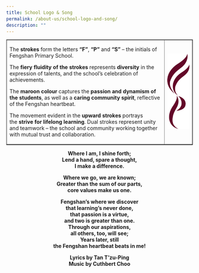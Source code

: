 ```yaml
---
title: School Logo & Song
permalink: /about-us/school-logo-and-song/
description: ""
---
```

<table style="border-collapse: collapse; width: 100%;" border="1">
<tbody>
<tr>
<td style="width: 85%;">
<p>The&nbsp;<strong>strokes</strong>&nbsp;form the letters&nbsp;<strong>&ldquo;F&rdquo;</strong>,&nbsp;<strong>&ldquo;P&rdquo;</strong>&nbsp;and&nbsp;<strong>&ldquo;S&rdquo;</strong>&nbsp;&ndash; the initials of Fengshan Primary School.</p>
<p>The&nbsp;<strong>fiery fluidity of the strokes</strong>&nbsp;represents<strong>&nbsp;diversity</strong>&nbsp;in the expression of talents, and the school&rsquo;s celebration of achievements.</p>
<p>The&nbsp;<strong>maroon colour&nbsp;</strong>captures the&nbsp;<strong>passion and dynamism of the students</strong>, as well as a&nbsp;<strong>caring community spirit</strong>, reflective of the Fengshan heartbeat.</p>
<p>The movement evident in the&nbsp;<strong>upward strokes</strong>&nbsp;portrays the&nbsp;<strong>strive for lifelong learning</strong>. Dual strokes represent unity and teamwork &ndash; the school and community working together with mutual trust and collaboration.</p>
</td>
<td style="width: 15%;"><img src="/images/logos.jpg"></td>
</tr>
</tbody>
</table>
<p style="text-align: center;"><strong>Where I am, I shine forth;</strong><br /><strong>Lend a hand, spare a thought,</strong><br /><strong>I make a difference.</strong></p>
<p style="text-align: center;"><strong>Where we go, we are known;</strong><br /><strong>Greater than the sum of our parts,</strong><br /><strong>core values make us one.</strong></p>
<p style="text-align: center;"><strong>Fengshan&rsquo;s where we discover</strong><br /><strong>that learning&rsquo;s never done,</strong><br /><strong>that passion is a virtue,</strong><br /><strong>and two is greater than one.</strong><br /><strong>Through our aspirations,</strong><br /><strong>all others, too, will see;</strong><br /><strong>Years later, still</strong><br /><strong>the Fengshan heartbeat beats in me!</strong></p>
<p style="text-align: center;"><strong>Lyrics by Tan T&rsquo;zu-Ping</strong><br /><strong>Music by Cuthbert Choo</strong></p>